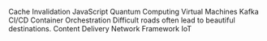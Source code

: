 Cache Invalidation JavaScript Quantum Computing Virtual Machines Kafka CI/CD Container Orchestration Difficult roads often lead to beautiful destinations. Content Delivery Network Framework IoT
